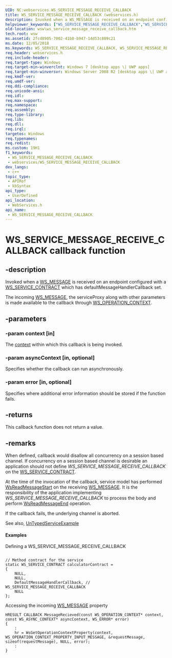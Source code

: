```yaml
---
UID: NC:webservices.WS_SERVICE_MESSAGE_RECEIVE_CALLBACK
title: WS_SERVICE_MESSAGE_RECEIVE_CALLBACK (webservices.h)
description: Invoked when a WS_MESSAGE is received on an endpoint configured with a WS_SERVICE_CONTRACT which has defaultMessageHandlerCallback set.
helpviewer_keywords: ["WS_SERVICE_MESSAGE_RECEIVE_CALLBACK","WS_SERVICE_MESSAGE_RECEIVE_CALLBACK callback","WS_SERVICE_MESSAGE_RECEIVE_CALLBACK callback function [Web Services for Windows]","webservices/WS_SERVICE_MESSAGE_RECEIVE_CALLBACK","wsw.ws_service_message_receive_callback"]
old-location: wsw\ws_service_message_receive_callback.htm
tech.root: wsw
ms.assetid: 2fcd8905-7002-41b8-b947-14d53c889c21
ms.date: 12/05/2018
ms.keywords: WS_SERVICE_MESSAGE_RECEIVE_CALLBACK, WS_SERVICE_MESSAGE_RECEIVE_CALLBACK callback, WS_SERVICE_MESSAGE_RECEIVE_CALLBACK callback function [Web Services for Windows], webservices/WS_SERVICE_MESSAGE_RECEIVE_CALLBACK, wsw.ws_service_message_receive_callback
req.header: webservices.h
req.include-header: 
req.target-type: Windows
req.target-min-winverclnt: Windows 7 [desktop apps \| UWP apps]
req.target-min-winversvr: Windows Server 2008 R2 [desktop apps \| UWP apps]
req.kmdf-ver: 
req.umdf-ver: 
req.ddi-compliance: 
req.unicode-ansi: 
req.idl: 
req.max-support: 
req.namespace: 
req.assembly: 
req.type-library: 
req.lib: 
req.dll: 
req.irql: 
targetos: Windows
req.typenames: 
req.redist: 
ms.custom: 19H1
f1_keywords:
 - WS_SERVICE_MESSAGE_RECEIVE_CALLBACK
 - webservices/WS_SERVICE_MESSAGE_RECEIVE_CALLBACK
dev_langs:
 - c++
topic_type:
 - APIRef
 - kbSyntax
api_type:
 - UserDefined
api_location:
 - WebServices.h
api_name:
 - WS_SERVICE_MESSAGE_RECEIVE_CALLBACK
---
```


# WS_SERVICE_MESSAGE_RECEIVE_CALLBACK callback function


## -description

Invoked when a <a href="/windows/desktop/wsw/ws-message">WS_MESSAGE</a> is received on an endpoint configured with a <a href="/windows/desktop/api/webservices/ns-webservices-ws_service_contract">WS_SERVICE_CONTRACT</a> which has defaultMessageHandlerCallback set.

The incoming <a href="/windows/desktop/wsw/ws-message">WS_MESSAGE</a>, the serviceProxy along with other parameters is made available to the callback through <a href="/windows/desktop/wsw/ws-operation-context">WS_OPERATION_CONTEXT</a>.

## -parameters

### -param context [in]

The <a href="/windows/desktop/wsw/ws-operation-context">context</a> within which this callback is being invoked.

### -param asyncContext [in, optional]

Specifies whether the callback can run asynchronously.

### -param error [in, optional]

Specifies where additional error information should be stored if the function fails.

## -returns

This callback function does not return a value.

## -remarks

When defined, callback would disallow all concurrency on a session based channel. If concurrency on a session based channel is desirable an application should not define <i>WS_SERVICE_MESSAGE_RECEIVE_CALLBACK</i> on the <a href="/windows/desktop/api/webservices/ns-webservices-ws_service_contract">WS_SERVICE_CONTRACT</a>.
                

At the time of the invocation of the callback, service model has performed <a href="/windows/desktop/api/webservices/nf-webservices-wsreadmessagestart">WsReadMessageStart</a> on the receiving <a href="/windows/desktop/wsw/ws-message">WS_MESSAGE</a>. It is the responsibility of the application implementing <i>WS_SERVICE_MESSAGE_RECEIVE_CALLBACK</i> to process the body and perform <a href="/windows/desktop/api/webservices/nf-webservices-wsreadmessageend">WsReadMessageEnd</a> operation.
 
If the callback fails, the underlying channel is aborted.
                
See also, <a href="/windows/desktop/wsw/untypedserviceexample">UnTypedServiceExample</a>



#### Examples

Defining a WS_SERVICE_MESSAGE_RECEIVE_CALLBACK


``` syntax

// Method contract for the service
static WS_SERVICE_CONTRACT calculatorContract = 
{
    NULL, 
    NULL, 
    DefaultMessageHandlerCallback, // WS_SERVICE_MESSAGE_RECEIVE_CALLBACK
    NULL
};
```

Accessing the incoming <a href="/windows/desktop/wsw/ws-message">WS_MESSAGE</a> property
            


``` syntax
HRESULT CALLBACK MessageRecieved(const WS_OPERATION_CONTEXT* context, const WS_ASYNC_CONTEXT* asyncContext, WS_ERROR* error)
{
    :
    hr = WsGetOperationContextProperty(context, WS_OPERATION_CONTEXT_PROPERTY_INPUT_MESSAGE, &requestMessage, sizeof(requestMessage), NULL, error);
    :
}
```

